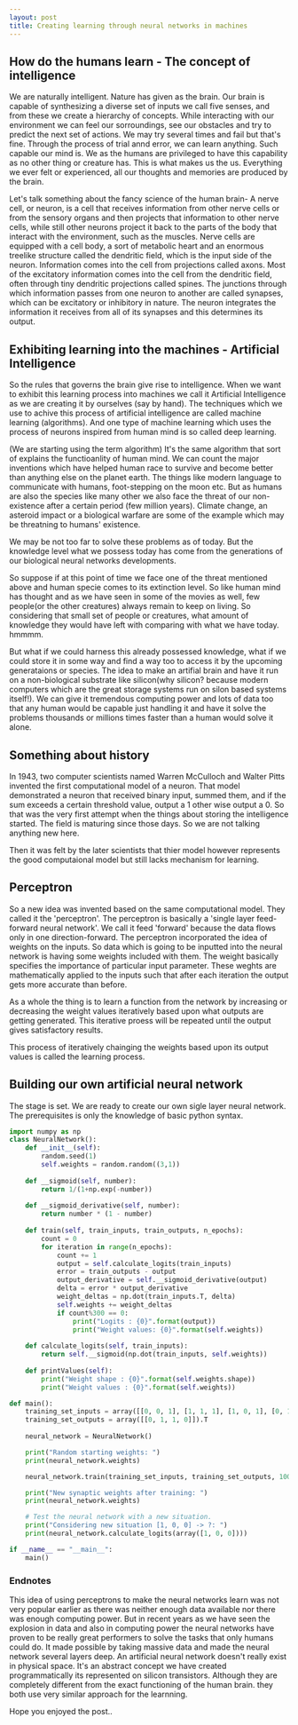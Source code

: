 ```yaml
---
layout: post
title: Creating learning through neural networks in machines
---
```


## How do the humans learn - The concept of intelligence

We are naturally intelligent. Nature has given as the brain. Our brain is capable of synthesizing a diverse set of inputs we call five senses, and from these we create a hierarchy of concepts. While interacting with our environment we can feel our sorroundings, see our obstacles and try to predict the next set of actions. We may try several times and fail but that's fine. Through the process of trial annd error, we can learn anything. Such capable our mind is. We as the humans are privileged to have this capability as no other thing or creature has. This is what makes us the us. Everything we ever felt or experienced, all our thoughts and memories are produced by the brain.

Let's talk something about the fancy science of the human brain- A nerve cell, or neuron, is a cell that receives information from other nerve cells or from the sensory organs and then projects that information to other nerve cells, while still other neurons project it back to the parts of the body that interact with the environment, such as the muscles. Nerve cells are equipped with a cell body, a sort of metabolic heart and an enormous treelike structure called the dendritic field, which is the input side of the neuron. Information comes into the cell from projections called axons. Most of the excitatory information comes into the cell from the dendritic field, often through tiny dendritic projections called spines. The junctions through which information passes from one neuron to another are called synapses, which can be excitatory or inhibitory in nature. The neuron integrates the information it receives from all of its synapses and this determines its output.

## Exhibiting learning into the machines - Artificial Intelligence    

So the rules that governs the brain give rise to intelligence. When we want to exhibit this learning process into machines we call it Artificial Intelligence as we are creating it by ourselves (say by hand). The techniques which we use to achive this process of artificial intelligence are called machine learning (algorithms). And one type of machine learning which uses the process of neurons inspired from human mind is so called deep learning.

(We are starting using the term algorithm)
It's the same algorithm that sort of explains the functioanlity of human mind. We can count the major inventions which have helped human race to survive and become better than anything else on the planet earth. The things like modern language to communicate with humans, foot-stepping on the moon etc. But as humans are also the species like many other we also face the threat of our non-existence after a certain period (few million years). Climate change, an asteroid impact or a biological warfare are some of the example which may be threatning to humans' existence.

We may be not too far to solve these problems as of today. But the knowledge level what we possess today has come from the generations of our biological neural networks developments.

So suppose if at this point of time we face one of the threat mentioned above and human specie comes to its extinction level. So like human mind has thought and as we have seen in some of the movies as well, few people(or the other creatures) always remain to keep on living. So considering that small set of people or creatures, what amount of knowledge they would have left with comparing with what we have today. hmmmm.

But what if we could harness this already possessed knowledge, what if we could store it in some way and find a way too to access it by the upcoming generataions or species. The idea to make  an artifial brain and have it run on a non-biological substrate like silicon(why silicon? because modern computers which are the great storage systems run on silon based systems itself!). We can give it tremendous computing power and lots of data too that any human would be capable just handling it and have it solve the problems thousands or millions times faster than a human would solve it alone.

## Something about history

In 1943, two computer scientists named Warren McCulloch and Walter Pitts invented the first computational model of a neuron. That model demonstrated a neuron that received binary input, summed them, and if the sum exceeds a certain threshold value, output a 1 other wise output a 0. So that was the very first attempt when the things about storing the intelligence started. The field is maturing since those days. So we are not talking anything new here.
    
Then it was felt by the later scientists that thier model however represents the good computaional model but still lacks mechanism for learning. 
    
## Perceptron

So a new idea was invented based on the same computational model. They called it the 'perceptron'. The perceptron is basically a 'single layer feed-forward neural network'. We call it feed 'forward' because the data flows only in one direction-forward. The perceptron incorporated the idea of weights on the inputs. So data which is going to be inputted into the neural network is having some weights included with them. The weight basically specifies the importance of particular input parameter. These weghts are mathematically applied to the inputs such that after each iteration the output gets more accurate than before.

As a whole the thing is to learn a function from the network by increasing or decreasing the weight values iteratively based upon what outputs are getting generated. This iterative proess will be repeated until the output gives satisfactory results. 

This process of iteratively chainging the weights based upon its output values is called the learning process.

## Building our own artificial neural network

The stage is set. We are ready to create our own sigle layer neural network. The prerequisites is only the knowledge of basic python syntax.

```python
import numpy as np
class NeuralNetwork():
    def __init__(self):
        random.seed(1)
        self.weights = random.random((3,1))
        
    def __sigmoid(self, number):
        return 1/(1+np.exp(-number))
    
    def __sigmoid_derivative(self, number):
        return number * (1 - number)
        
    def train(self, train_inputs, train_outputs, n_epochs):
        count = 0
        for iteration in range(n_epochs):
            count += 1
            output = self.calculate_logits(train_inputs)            
            error = train_outputs - output
            output_derivative = self.__sigmoid_derivative(output)
            delta = error * output_derivative
            weight_deltas = np.dot(train_inputs.T, delta)
            self.weights += weight_deltas
            if count%300 == 0:
                print("Logits : {0}".format(output))
                print("Weight values: {0}".format(self.weights))                        
            
    def calculate_logits(self, train_inputs):
        return self.__sigmoid(np.dot(train_inputs, self.weights))
    
    def printValues(self):
        print("Weight shape : {0}".format(self.weights.shape))
        print("Weight values : {0}".format(self.weights))            

```

```python
def main():
    training_set_inputs = array([[0, 0, 1], [1, 1, 1], [1, 0, 1], [0, 1, 1]])
    training_set_outputs = array([[0, 1, 1, 0]]).T
    
    neural_network = NeuralNetwork()

    print("Random starting weights: ")
    print(neural_network.weights)

    neural_network.train(training_set_inputs, training_set_outputs, 1000)

    print("New synaptic weights after training: ")
    print(neural_network.weights)

    # Test the neural network with a new situation.
    print("Considering new situation [1, 0, 0] -> ?: ")
    print(neural_network.calculate_logits(array([1, 0, 0])))

```

```python
if __name__ == "__main__":
    main()

```

### Endnotes

This idea of using perceptrons to make the neural networks learn was not very popular earlier as there was neither enough data available nor there was enough computing power. But in recent years as we have seen the explosion in data and also in computing power the neural networks have proven to be really great performers to solve the tasks that only humans could do. It made possible by taking massive data and made the neural network several layers deep. An artificial neural network doesn't really exist in physical space. It's an abstract concept we have created programmatically its represented on silicon transistors. Although they are completely different from the exact functioning of the human brain. they both use very similar approach for the learnning.

Hope you enjoyed the post..
